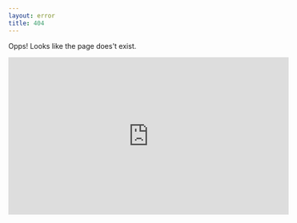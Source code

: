 ```yaml
---
layout: error
title: 404
---
```


Opps! Looks like the page does't exist.

<iframe width="560" height="315" src="https://www.youtube.com/embed/SIaFtAKnqBU" frameborder="0" allowfullscreen></iframe>